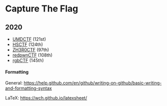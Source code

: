 # Capture The Flag

## 2020
- [UMDCTF](https://github.com/itsecgary/CTFs/tree/master/UMDCTF%202020/) (121st)
- [HSCTF](https://github.com/itsecgary/CTFs/tree/master/HSCTF%202020/) (124th)
- [ZH3R0CTF](https://github.com/itsecgary/CTFs/tree/master/ZH3R0CTF%202020/) (97th)
- [redpwnCTF](https://github.com/itsecgary/CTFs/tree/master/redpwnCTF%202020/) (108th)
- [rgbCTF](https://github.com/itsecgary/CTFs/tree/master/rgbCTF%202020/) (145th)

#### Formatting
General: https://help.github.com/en/github/writing-on-github/basic-writing-and-formatting-syntax

LaTeX: https://wch.github.io/latexsheet/
